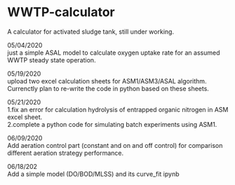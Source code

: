# WWTP-calculator
A calculator for activated sludge tank, still under working.

05/04/2020  
just a simple ASAL model to calculate oxygen uptake rate for an assumed WWTP steady state operation.

05/19/2020  
upload two excel calculation sheets for ASM1/ASM3/ASAL algorithm.  
Currenctly plan to re-write the code in python based on these sheets.

05/21/2020  
1.fix an error for calculation hydrolysis of entrapped organic nitrogen in ASM excel sheet.   
2.complete a python code for simulating batch experiments using ASM1.   

06/09/2020  
Add aeration control part (constant and on and off control) for comparison different aeration strategy performance. 

06/18/202  
Add a simple model (DO/BOD/MLSS) and its curve_fit ipynb 
